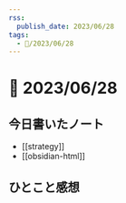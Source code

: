 ```yaml
---
rss:
  publish_date: 2023/06/28
tags:
  - 📅/2023/06/28
---
```


# 📅 2023/06/28

## 今日書いたノート

- [[strategy]]
- [[obsidian-html]]

## ひとこと感想

